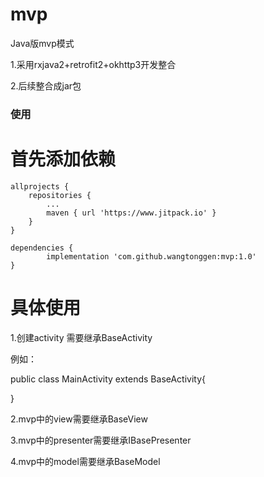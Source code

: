 # mvp
Java版mvp模式

1.采用rxjava2+retrofit2+okhttp3开发整合

2.后续整合成jar包

### 使用
# 首先添加依赖

    allprojects {
		repositories {
			...
			maven { url 'https://www.jitpack.io' }
		}
	}
	
    dependencies {
	        implementation 'com.github.wangtonggen:mvp:1.0'
	}
# 具体使用

1.创建activity 需要继承BaseActivity

例如：

public class MainActivity extends BaseActivity{

}

2.mvp中的view需要继承BaseView

3.mvp中的presenter需要继承IBasePresenter

4.mvp中的model需要继承BaseModel
